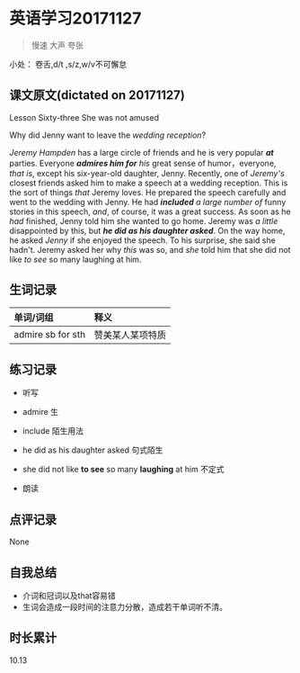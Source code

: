 # 英语学习20171127

> 慢速 大声 夸张

小处： 卷舌,d/t ,s/z,w/v不可懈怠

## 课文原文(dictated on 20171127)
Lesson Sixty-three  She was not amused

Why did Jenny want to leave the _wedding reception_?

_Jeremy Hampden_ has a large circle of friends and he is very popular _**at**_ parties.
Everyone _**admires him for** his_ great sense of humor，everyone, _that is_, except his six-year-old daughter, Jenny.
Recently, one of _Jeremy's_ closest friends asked him to make a speech at a wedding reception.
This is the sort of things _that_ Jeremy loves.
He prepared the speech carefully and went to the wedding with Jenny.
He had _**included** a large number of_ funny stories in this speech, _and_, of course, it was a great success.
As soon as he _had_ finished, Jenny told him she wanted to go home.
Jeremy was _a little_ disappointed by this, but _**he did as his daughter asked**_.
On the way home, he asked _Jenny_ if she enjoyed the speech.
To his surprise, she said she hadn't.
Jeremy asked her why _this_ was so, and _she_ told him that she did not like _to see_ so many laughing at him.

## 生词记录
| 单词/词组 | 释义   |
| :---- | :--- |
| admire sb for sth | 赞美某人某项特质 |

## 练习记录
* 听写
 * admire 生
 * include 陌生用法
 * he did as his daughter asked 句式陌生
 * she did not like **to see** so many **laughing** at him  不定式

* 朗读

## 点评记录
None

## 自我总结
* 介词和冠词以及that容易错
* 生词会造成一段时间的注意力分散，造成若干单词听不清。

## 时长累计
10.13
